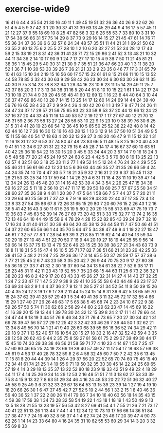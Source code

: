 # exercise-wide9
16
41
6
44
4
35
54
21
30
16
40
11
1
49
45
19
51
32
26
36
40
26
9
32
62
26
51
4
5
4
5
9
37
42
3
1
20
30
37
41
31
39
63
13
45
29
44
9
4
16
17
5
57
45
11
21
12
27
37
9
55
18
69
10
8
25
47
82
56
3
32
6
26
55
53
7
33
80
10
3
31
10
17
54
38
56
66
31
57
75
14
29
8
37
73
9
29
16
14
15
27
21
45
47
61
14
76
71
55
36
34
37
36
36
6
6
32
57
6
24
34
48
57
35
51
11
44
21
31
1
69
21
50
62
23
55
2
40
13
75
6
2
25
5
27
28
10
1
2
10
6
20
32
27
21
52
34
28
12
17
43
59
2
15
38
19
21
8
31
42
36
31
41
28
71
72
15
29
86
2
41
52
3
13
48
21
10
32
44
11
34
36
2
14
10
17
90
9
1
24
7
17
27
17
10
15
4
9
38
7
50
11
21
45
81
21
38
36
1
15
45
29
5
40
30
31
21
30
9
7
35
51
21
36
47
66
20
40
1
3
11
38
20
52
1
36
7
1
10
20
53
30
39
26
7
36
21
21
33
2
9
23
35
8
46
77
17
3
31
65
79
10
41
63
15
10
34
2
19
15
16
56
60
17
57
15
22
61
61
8
15
21
66
11
10
15
13
52
44
58
78
85
3
32
43
30
63
9
29
58
42
26
23
30
34
6
30
83
30
39
62
11
35
40
30
9
75
3
14
23
78
8
32
64
1
28
34
16
23
10
6
23
11
15
14
29
49
11
25
7
42
37
85
20
3
1
7
3
13
34
38
31
16
5
20
44
51
8
10
10
15
22
1
61
1
14
22
17
24
73
10
18
21
74
4
9
38
20
45
55
48
41
60
12
69
12
1
16
23
8
44
40
64
3
10
44
36
37
47
69
86
40
10
28
7
14
15
13
25
14
17
12
60
14
24
69
14
44
24
39
40
56
76
16
65
28
4
30
37
2
9
9
9
4
26
4
40
42
20
6
1
1
3
19
7
9
47
71
24
26
11
34
47
24
37
17
29
57
21
56
75
65
83
22
33
58
8
53
37
20
44
12
66
12
24
22
37
16
37
20
44
33
45
11
16
14
40
53
57
2
19
12
17
1
17
27
67
40
12
21
70
12
46
31
59
2
36
73
58
13
27
24
28
56
53
10
22
9
15
23
10
9
38
39
76
30
6
25
31
5
31
4
41
28
10
23
66
54
12
36
45
10
5
65
50
25
52
38
22
42
48
8
14
42
62
44
16
12
7
26
16
30
12
16
16
43
28
12
1
13
3
12
9
14
37
50
10
51
34
49
9
5
15
11
55
68
40
54
17
18
63
4
20
32
13
29
27
3
48
20
46
47
9
11
15
12
32
1
31
11
16
18
31
12
32
6
53
37
74
80
47
48
23
83
66
5
11
48
15
8
25
16
20
40
4
33
9
41
51
1
3
34
6
27
81
31
22
32
79
15
6
45
28
7
14
17
4
16
67
37
60
10
63
51
40
42
25
36
10
54
22
18
30
15
20
3
45
5
33
34
44
20
3
57
14
7
9
16
18
24
3
8
5
48
58
77
20
21
45
24
19
57
24
63
6
23
4
42
5
3
5
79
80
8
16
13
25
22
13
62
57
4
32
51
60
3
18
25
23
11
2
77
1
49
52
14
5
12
24
4
76
24
32
4
29
5
55
85
46
21
1
56
61
66
42
12
23
14
5
6
36
63
44
46
35
27
31
35
26
66
59
4
24
44
24
35
74
10
70
4
47
30
5
7
18
21
35
9
32
2
16
31
2
23
9
37
35
45
11
32
28
21
53
33
25
34
10
17
59
64
1
14
26
29
4
6
31
11
18
4
28
11
10
19
39
47
14
12
34
24
26
13
45
48
20
31
14
16
42
53
39
4
34
3
54
2
26
25
47
15
34
38
59
16
27
22
5
11
18
2
56
10
21
47
11
17
15
39
50
18
60
25
7
57
67
25
50
34
51
28
60
27
35
26
38
9
4
81
1
20
30
7
47
5
64
1
58
66
7
5
7
44
37
5
7
20
21
11
23
29
64
60
25
59
31
7
37
42
6
7
9
19
68
29
43
30
22
40
37
17
35
73
4
13
23
8
33
27
54
35
86
67
8
72
26
31
65
15
29
80
7
20
60
76
15
2
26
43
1
2
16
36
5
41
42
16
43
3
50
11
61
5
26
19
5
80
2
20
29
15
58
51
3
69
47
75
19
73
7
19
36
83
7
45
63
52
39
14
76
27
69
73
20
42
51
3
33
75
32
77
13
74
2
16
35
72
13
46
64
10
44
49
15
58
9
4
78
29
4
28
15
22
82
85
43
39
24
29
7
32
10
17
16
24
3
41
40
61
21
30
39
46
64
20
45
38
12
26
44
58
11
7
47
50
46
41
51
54
37
22
60
65
56
66
1
44
35
70
5
64
47
5
34
38
47
49
9
4
1
19
22
27
18
47
46
61
7
32
57
77
8
1
7
28
54
69
39
3
21
8
85
11
19
62
4
14
40
54
13
59
34
30
29
19
27
10
48
4
51
22
70
50
7
16
9
44
20
19
27
18
19
44
25
55
9
56
14
59
66
14
15
37
75
13
13
4
79
52
6
46
23
15
25
38
39
38
27
21
34
43
63
73
9
16
8
11
18
31
5
5
15
47
4
16
10
5
35
71
77
82
7
38
51
66
21
31
23
29
42
25
33
38
41
52
5
48
2
21
24
7
25
29
36
36
17
3
14
65
5
50
37
28
59
17
57
37
38
6
7
77
21
25
45
2
6
7
43
23
58
3
35
20
42
7
26
9
44
70
75
20
9
17
27
80
36
55
36
18
27
33
7
41
32
2
30
18
37
60
54
34
13
54
61
38
22
7
52
6
38
17
11
28
23
45
31
11
42
11
23
43
19
52
55
7
35
23
68
15
44
63
11
25
6
73
2
36
32
1
38
20
23
46
8
2
42
9
17
20
63
43
33
45
26
27
32
31
14
27
4
14
43
27
32
25
1
24
7
2
23
47
17
1
47
5
27
9
38
9
29
41
10
35
55
58
6
40
44
48
46
23
17
37
53
69
34
63
2
9
1
4
4
37
36
2
7
9
12
11
28
5
27
31
34
52
54
11
8
50
39
15
26
40
4
35
24
12
3
19
17
9
17
39
2
11
44
15
24
15
14
8
31
36
6
42
5
18
65
59
70
15
24
37
62
39
41
28
57
29
49
1
5
34
40
41
36
3
11
32
45
72
17
32
55
4
66
15
29
1
27
40
27
26
26
46
63
17
5
65
38
5
45
68
74
2
23
24
10
67
22
9
38
59
26
57
50
5
74
11
30
62
66
2
56
29
44
60
2
29
62
23
47
14
45
69
16
22
41
16
39
20
15
19
13
44
1
39
78
30
24
32
12
15
39
8
24
2
17
11
1
41
78
66
44
24
47
44
8
18
19
3
44
51
76
6
46
34
23
71
76
4
73
65
7
20
27
30
34
42
1
31
69
78
39
47
56
57
27
29
12
25
42
3
32
42
33
46
26
7
39
44
50
1
32
62
21
13
34
8
49
56
70
14
1
21
41
9
40
28
60
68
39
55
66
16
36
52
74
34
29
42
11
29
18
9
37
1
13
52
40
57
16
10
54
20
15
27
18
33
2
16
47
32
52
42
59
4
3
35
28
12
58
26
62
43
9
44
2
35
75
8
59
27
81
58
61
75
2
29
37
39
49
30
44
17
15
45
10
74
30
29
38
38
46
56
21
58
59
71
77
4
10
23
4
14
87
1
50
7
25
47
57
60
80
46
65
25
24
19
23
66
19
39
40
57
49
37
11
17
54
17
18
68
57
69
38
45
61
9
4
53
17
40
28
78
32
59
8
2
6
4
58
32
45
60
7
50
7
2
42
35
6
13
45
11
15
81
8
20
44
44
39
14
1
26
4
29
37
56
20
22
52
65
70
74
60
75
46
15
40
72
34
41
61
74
21
25
1
4
10
55
9
71
19
50
32
35
30
30
45
14
22
24
25
69
65
57
19
4
14
3
29
18
13
35
37
13
22
52
80
18
23
9
19
33
42
51
9
49
22
4
18
29
44
11
17
4
14
25
26
9
24
14
29
12
53
2
16
46
51
51
7
11
3
18
62
27
53
33
39
75
8
4
15
9
13
32
7
8
63
51
29
34
46
4
16
24
48
53
20
22
72
51
36
32
40
27
45
58
9
25
49
3
6
31
32
33
26
67
18
64
53
13
15
39
23
39
14
1
27
19
4
19
10
18
20
66
26
30
1
6
47
37
45
42
7
27
52
5
10
2
44
56
1
33
2
15
1
8
40
46
36
56
40
36
52
1
37
22
2
80
26
11
41
79
66
7
34
10
16
40
63
56
18
14
35
43
15
4
59
38
17
59
38
1
34
73
28
32
58
54
19
22
1
43
18
1
18
19
1
43
50
49
9
13
13
5
18
28
21
55
13
23
19
57
56
53
42
8
27
69
41
54
4
1
7
55
21
26
7
21
73
17
40
41
22
51
13
26
1
13
44
7
44
1
4
1
12
34
12
10
73
13
17
56
66
14
36
51
84
27
38
47
7
7
24
16
40
32
8
56
37
4
1
4
62
74
24
25
46
17
20
39
47
4
90
73
62
26
1
14
14
23
33
64
80
4
16
24
35
31
10
62
55
53
60
29
34
14
3
20
3
32
55
69
8
33
